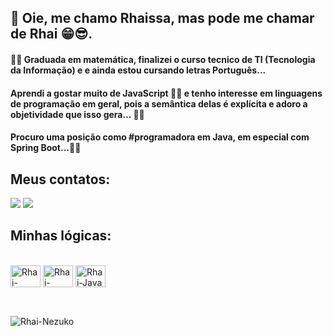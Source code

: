 ## **👋  Oie, me chamo Rhaissa, mas pode me chamar de Rhai 😁😎.**

#### 👨‍🚀 Graduada em matemática, finalizei o curso tecnico de TI (Tecnologia da Informação) e e ainda estou cursando letras Português... ####

#### Aprendi a gostar muito de JavaScript 👩‍💻 e tenho interesse em linguagens de programação em geral, pois a semântica delas é explícita e adoro a objetividade que isso gera... 🧠🖖 #### 

#### Procuro uma posição como #programadora em Java, em especial com Spring Boot...👩‍💻 #### 



## **Meus contatos:**

<a href="https://www.linkedin.com/in/rhaissa-rodrigues-926476203/" target="_blank"><img src="https://img.shields.io/badge/LinkedIn-0077B5?style=for-the-badge&logo=linkedin&logoColor=white" target="_blank"></a>
<a href="mailto:rhaisssaa@gmail.com" target="_blank"><img src="https://img.shields.io/badge/Gmail-D14836?style=for-the-badge&logo=gmail&logoColor=white" target="_blank"></a>




## **Minhas lógicas:** 

<div style="display: inline_block"><br>
<img align="center" alt="Rhai-MySql" height="35" width="48" <img src="https://cdn.jsdelivr.net/gh/devicons/devicon/icons/mysql/mysql-original.svg"/>
<img align="center" alt="Rhai-PostGreSql" height="35" width="48" <img src="https://cdn.jsdelivr.net/gh/devicons/devicon/icons/postgresql/postgresql-original.svg" />
<img align="center" alt="Rhai-Java" height="35" width="48" <img src="https://cdn.jsdelivr.net/gh/devicons/devicon/icons/java/java-original.svg" />
  
</div>


##

<div style="display: inline_block"><br>
<img align="middle" alt="Rhai-Nezuko" <img src="https://c.tenor.com/7gxuFd-Oc2EAAAAC/nezuko-demon-slayer.gif" />
</div>



<!---
Rhaisssa/Rhaisssa is a ✨ special ✨ repository because its `README.md` (this file) appears on your GitHub profile.
You can click the Preview link to take a look at your changes.
--->
